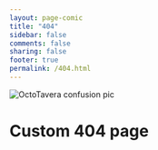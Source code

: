 ```yaml
---
layout: page-comic
title: "404"
sidebar: false
comments: false
sharing: false
footer: true
permalink: /404.html
--- 
```


<img src="/images/idonteven.jpg" alt="OctoTavera confusion pic" class="left box-shadow biopic">
<h1>Custom 404 page</h1>